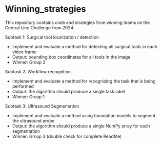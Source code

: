 # Winning_strategies
This repository contains code and strategies from winning teams on the Central Line Challenge from 2024.  

Subtask 1: Surgical tool localization / detection​
- Implement and evaluate a method for detecting all surgical tools in each video frame ​
- Output: bounding box coordinates for all tools in the image​  
- Winner: Group 2

Subtask 2: Workflow recognition​
- Implement and evaluate a method for recognizing the task that is being performed​
- Output: the algorithm should produce a single task label
- Winner: Group 1

Subtask 3: Ultrasound Segmentation
- Implement and evaluate a method using foundation models to segment the ultrasound probe
- Output: the algorithm should produce a single NumPy array for each segmentation
- Winner: Group 3 (double check for complete ReadMe)
